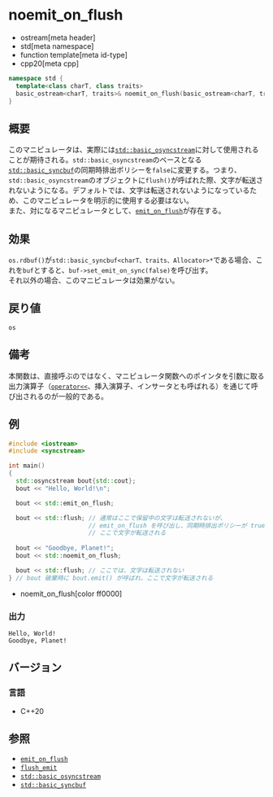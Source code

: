 # noemit_on_flush
* ostream[meta header]
* std[meta namespace]
* function template[meta id-type]
* cpp20[meta cpp]

```cpp
namespace std {
  template<class charT, class traits>
  basic_ostream<charT, traits>& noemit_on_flush(basic_ostream<charT, traits>& os);
}
```

## 概要
このマニピュレータは、実際には[`std::basic_osyncstream`](../syncstream/basic_osyncstream.md)に対して使用されることが期待される。`std::basic_osyncstream`のベースとなる[`std::basic_syncbuf`](../syncstream/basic_syncbuf.md)の同期時排出ポリシーを`false`に変更する。つまり、`std::basic_osyncstream`のオブジェクトに`flush()`が呼ばれた際、文字が転送されないようになる。デフォルトでは、文字は転送されないようになっているため、このマニピュレータを明示的に使用する必要はない。  
また、対になるマニピュレータとして、[`emit_on_flush`](emit_on_flush.md)が存在する。


## 効果
`os.rdbuf()`が`std::basic_syncbuf<charT、traits、Allocator>*`である場合、これを`buf`とすると、`buf->set_emit_on_sync(false)`を呼び出す。  
それ以外の場合、このマニピュレータは効果がない。


## 戻り値
`os`

## 備考
本関数は、直接呼ぶのではなく、マニピュレータ関数へのポインタを引数に取る出力演算子（[`operator<<`](basic_ostream/op_ostream.md)、挿入演算子、インサータとも呼ばれる）を通じて呼び出されるのが一般的である。

## 例
```cpp example
#include <iostream>
#include <syncstream>

int main()
{
  std::osyncstream bout{std::cout};
  bout << "Hello, World!\n";

  bout << std::emit_on_flush;

  bout << std::flush; // 通常はここで保留中の文字は転送されないが、
                      // emit_on_flush を呼び出し、同期時排出ポリシーが true となっているため、
                      // ここで文字が転送される
  
  bout << "Goodbye, Planet!";
  bout << std::noemit_on_flush;

  bout << std::flush; // ここでは、文字は転送されない
} // bout 破棄時に bout.emit() が呼ばれ、ここで文字が転送される
```
* noemit_on_flush[color ff0000]

### 出力
```
Hello, World!
Goodbye, Planet!
```

## バージョン
### 言語
- C++20

## 参照
- [`emit_on_flush`](emit_on_flush.md)
- [`flush_emit`](flush_emit.md)
- [`std::basic_osyncstream`](../syncstream/basic_osyncstream.md)
- [`std::basic_syncbuf`](../syncstream/basic_syncbuf.md)
